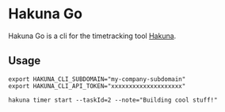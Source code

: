 # Hakuna Go

Hakuna Go is a cli for the timetracking tool [Hakuna](https://hakuna.ch).

## Usage

```shell
export HAKUNA_CLI_SUBDOMAIN="my-company-subdomain"
export HAKUNA_CLI_API_TOKEN="xxxxxxxxxxxxxxxxxxxx"

hakuna timer start --taskId=2 --note="Building cool stuff!"
```
